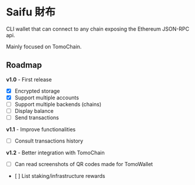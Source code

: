 # Saifu 財布

CLI wallet that can connect to any chain exposing the Ethereum JSON-RPC api.

Mainly focused on TomoChain.

## Roadmap

**v1.0** - First release
- [x] Encrypted storage
- [x] Support multiple accounts
- [ ] Support multiple backends (chains)
- [ ] Display balance
- [ ] Send transactions

**v1.1** - Improve functionalities
- [ ] Consult transactions history

**v1.2** - Better integration with TomoChain
- [ ] Can read screenshots of QR codes made for TomoWallet
- [ ] List staking/infrastructure rewards
